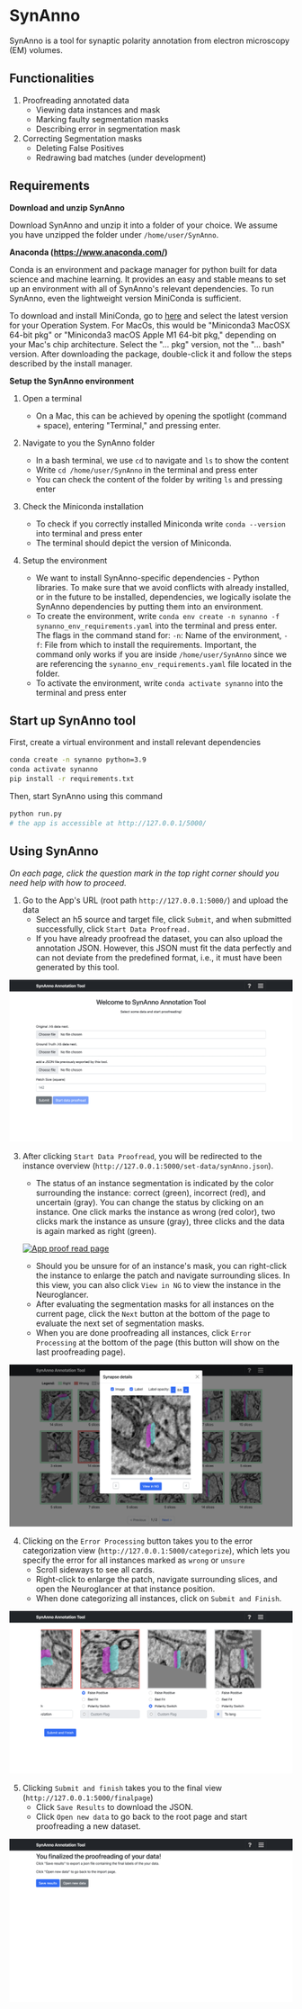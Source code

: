 # SynAnno

SynAnno is a tool for synaptic polarity annotation from electron microscopy (EM) volumes.

## Functionalities 

1. Proofreading annotated data
    - Viewing data instances and mask
    - Marking faulty segmentation masks
    - Describing error in segmentation mask
2. Correcting Segmentation masks
    - Deleting False Positives
    - Redrawing bad matches (under development)

## Requirements

**Download and unzip SynAnno**

Download SynAnno and unzip it into a folder of your choice.
We assume you have unzipped the folder under `/home/user/SynAnno`.

**Anaconda (https://www.anaconda.com/)**

Conda is an environment and package manager for python built for data science and machine learning.
It provides an easy and stable means to set up an environment with all of SynAnno's relevant dependencies.
To run SynAnno, even the lightweight version MiniConda is sufficient.

To download and install MiniConda, go to [here](https://docs.conda.io/en/latest/miniconda.html#latest-miniconda-installer-links) and select the latest version for your Operation System.
For MacOs, this would be "Miniconda3 MacOSX 64-bit pkg" or "Miniconda3 macOS Apple M1 64-bit pkg," depending on your Mac's chip architecture. Select the "... pkg" version, not the "... bash" version.
After downloading the package, double-click it and follow the steps described by the install manager.

**Setup the SynAnno environment**

1. Open a terminal
    - On a Mac, this can be achieved by opening the spotlight (command + space), entering "Terminal," and pressing enter.

2. Navigate to you the SynAnno folder
    - In a bash terminal, we use `cd` to navigate and `ls` to show the content
    - Write `cd /home/user/SynAnno` in the terminal and press enter
    - You can check the content of the folder by writing `ls` and pressing enter

3. Check the Miniconda installation
    - To check if you correctly installed Miniconda write `conda --version` into terminal and press enter
    - The terminal should depict the version of Miniconda.

4. Setup the environment
    - We want to install SynAnno-specific dependencies - Python libraries. To make sure that we avoid conflicts with already installed, or in the future to be installed, dependencies, we logically isolate the SynAnno dependencies by putting them into an environment.
    - To create the environment, write `conda env create -n synanno -f synanno_env_requirements.yaml` into the terminal and press enter. The flags in the command stand for: `-n`: Name of the environment, `-f`: File from which to install the requirements. Important, the command only works if you are inside `/home/user/SynAnno` since we are referencing the `synanno_env_requirements.yaml` file located in the folder.
    - To activate the environment, write `conda activate synanno` into the terminal and press enter

## Start up SynAnno tool

First, create a virtual environment and install relevant dependencies
```bash
conda create -n synanno python=3.9
conda activate synanno
pip install -r requirements.txt
```

Then, start SynAnno using this command
``` python
python run.py
# the app is accessible at http://127.0.0.1/5000/
```


## Using SynAnno

*On each page, click the question mark in the top right corner should you need help with how to proceed.*

1. Go to the App's URL (root path `http://127.0.0.1:5000/`) and upload the data 
    - Select an h5 source and target file, click `Submit`, and when submitted successfully, click `Start Data Proofread.`
    - If you have already proofread the dataset, you can also upload the annotation JSON. However, this JSON must fit the data perfectly and can not deviate from the predefined format, i.e., it must have been generated by this tool.

[![App root page][1]][1]

3. After clicking `Start Data Proofread`, you will be redirected to the instance overview (`http://127.0.0.1:5000/set-data/synAnno.json`).
    - The status of an instance segmentation is indicated by the color surrounding the instance: correct (green), incorrect (red), and uncertain (gray). You can change the status by clicking on an instance. One click marks the instance as wrong (red color), two clicks mark the instance as unsure (gray), three clicks and the data is again marked as right (green). 
    

    [![App proof read page][2]][2]

    - Should you be unsure for of an instance's mask, you can right-click the instance to enlarge the patch and navigate surrounding slices. In this view, you can also click `View in NG` to view the instance in the Neuroglancer. 
    - After evaluating the segmentation masks for all instances on the current page, click the `Next` button at the bottom of the page to evaluate the next set of segmentation masks.
    - When you are done proofreading all instances, click `Error Processing` at the bottom of the page (this button will show on the last proofreading page).



[![App proof instance view][3]][3]

4. Clicking on the `Error Processing` button takes you to the error categorization view (`http://127.0.0.1:5000/categorize`), which lets you specify the error for all instances marked as `wrong` or `unsure`
    - Scroll sideways to see all cards.
    - Right-click to enlarge the patch, navigate surrounding slices, and open the Neuroglancer at that instance position.
    - When done categorizing all instances, click on `Submit and Finish`.

[![App proof error processing page][4]][4]

5. Clicking `Submit and finish` takes you to the final view (`http://127.0.0.1:5000/finalpage`)
    - Click `Save Results` to download the JSON.
    - Click `Open new data` to go back to the root page and start proofreading a new dataset.

[![App proof finish page][5]][5]



  [1]: ./doc/images/root_page.png
  [2]: ./doc/images/proof_read.png
  [3]: ./doc/images/instance_view.png
  [4]: ./doc/images/error_processing.png
  [5]: ./doc/images/finish_page.png
